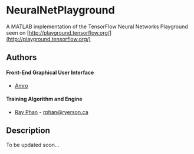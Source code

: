 # NeuralNetPlayground

A MATLAB implementation of the TensorFlow Neural Networks Playground seen on 
[http://playground.tensorflow.org/](http://playground.tensorflow.org/)

## Authors

#### Front-End Graphical User Interface

* [Amro](https://github.com/amroamroamro)

#### Training Algorithm and Engine

* [Ray Phan](https://github.com/rayryeng) - [rphan@ryerson.ca](mailto:rphan@ryerson.ca)

## Description

To be updated soon...
